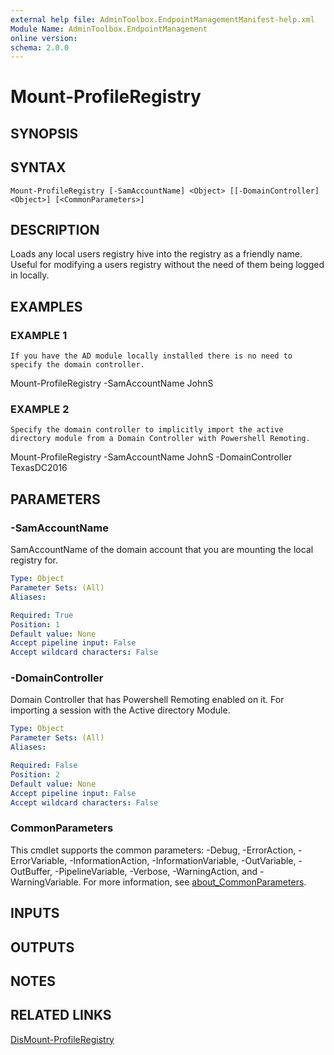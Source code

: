 ```yaml
---
external help file: AdminToolbox.EndpointManagementManifest-help.xml
Module Name: AdminToolbox.EndpointManagement
online version:
schema: 2.0.0
---
```


# Mount-ProfileRegistry

## SYNOPSIS

## SYNTAX

```
Mount-ProfileRegistry [-SamAccountName] <Object> [[-DomainController] <Object>] [<CommonParameters>]
```

## DESCRIPTION
Loads any local users registry hive into the registry as a friendly name.
Useful for modifying a users registry without the need of them being logged in locally.

## EXAMPLES

### EXAMPLE 1
```
If you have the AD module locally installed there is no need to specify the domain controller.
```

Mount-ProfileRegistry -SamAccountName JohnS

### EXAMPLE 2
```
Specify the domain controller to implicitly import the active directory module from a Domain Controller with Powershell Remoting.
```

Mount-ProfileRegistry -SamAccountName JohnS -DomainController TexasDC2016

## PARAMETERS

### -SamAccountName
SamAccountName of the domain account that you are mounting the local registry for.

```yaml
Type: Object
Parameter Sets: (All)
Aliases:

Required: True
Position: 1
Default value: None
Accept pipeline input: False
Accept wildcard characters: False
```

### -DomainController
Domain Controller that has Powershell Remoting enabled on it.
For importing a session with the Active directory Module.

```yaml
Type: Object
Parameter Sets: (All)
Aliases:

Required: False
Position: 2
Default value: None
Accept pipeline input: False
Accept wildcard characters: False
```

### CommonParameters
This cmdlet supports the common parameters: -Debug, -ErrorAction, -ErrorVariable, -InformationAction, -InformationVariable, -OutVariable, -OutBuffer, -PipelineVariable, -Verbose, -WarningAction, and -WarningVariable. For more information, see [about_CommonParameters](http://go.microsoft.com/fwlink/?LinkID=113216).

## INPUTS

## OUTPUTS

## NOTES

## RELATED LINKS

[DisMount-ProfileRegistry]()

